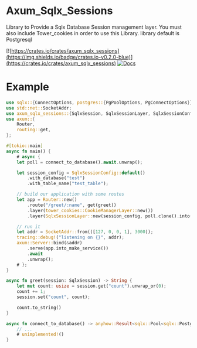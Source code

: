 # Axum_Sqlx_Sessions

Library to Provide a Sqlx Database Session management layer. You must also include Tower_cookies in order to use this Library.
library default is Postgresql

[![https://crates.io/crates/axum_sqlx_sessions](https://img.shields.io/badge/crates.io-v0.2.0-blue)](https://crates.io/crates/axum_sqlx_sessions)
[![Docs](https://docs.rs/axum_sqlx_sessions/badge.svg)](https://docs.rs/axum_sqlx_sessions)

# Example

```rust
use sqlx::{ConnectOptions, postgres::{PgPoolOptions, PgConnectOptions}};
use std::net::SocketAddr;
use axum_sqlx_sessions::{SqlxSession, SqlxSessionLayer, SqlxSessionConfig};
use axum::{
    Router,
    routing::get,
};

#[tokio::main]
async fn main() {
    # async {
    let poll = connect_to_database().await.unwrap();

    let session_config = SqlxSessionConfig::default()
        .with_database("test")
        .with_table_name("test_table");

    // build our application with some routes
    let app = Router::new()
        .route("/greet/:name", get(greet))
        .layer(tower_cookies::CookieManagerLayer::new())
        .layer(SqlxSessionLayer::new(session_config, poll.clone().into()));

    // run it
    let addr = SocketAddr::from(([127, 0, 0, 1], 3000));
    tracing::debug!("listening on {}", addr);
    axum::Server::bind(&addr)
        .serve(app.into_make_service())
        .await
        .unwrap();
    # };
}

async fn greet(session: SqlxSession) -> String {
    let mut count: usize = session.get("count").unwrap_or(0);
    count += 1;
    session.set("count", count);

    count.to_string()
}

async fn connect_to_database() -> anyhow::Result<sqlx::Pool<sqlx::Postgres>> {
    // ...
    # unimplemented!()
}
```
